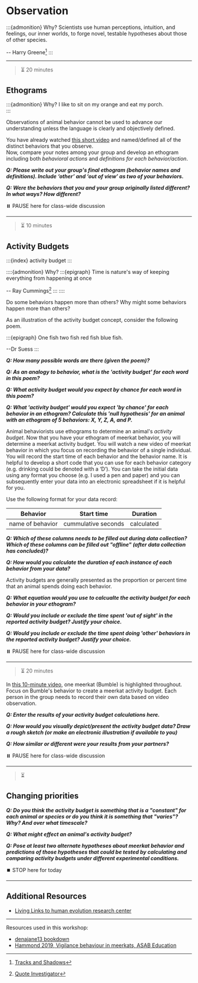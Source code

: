 # Observation

:::{admonition} Why?
Scientists use human perceptions, intuition, and feelings, our inner worlds, to forge novel, testable hypotheses about those of other species.

-- Harry Greene[^tracks-shadows]
:::

[^tracks-shadows]: [Tracks and Shadows](https://www.ucpress.edu/book/9780520292659/tracks-and-shadows)

---
> ⏳ 20 minutes

## Ethograms

:::{admonition} Why?
I like to sit on my orange and eat my porch.  
:::

Observations of animal behavior cannot be used to advance our understanding unless the language is clearly and objectively defined. 

You have already watched [this short video](https://vimeo.com/80600819) and named/defined all of the distinct behaviors that you observe.  
Now, compare your notes among your group and develop an ethogram including both *behavioral actions* and *definitions for each behavior/action*.

***Q: Please write out your group's final ethogram (behavior names and definitions). Include ‘other’ and ‘out of view’ as two of your behaviors.***

***Q: Were the behaviors that you and your group originally listed different? In what ways? How different?***


⏸️ PAUSE here for class-wide discussion


---
> ⏳ 10 minutes

## Activity Budgets

:::{index} activity budget
:::

::::{admonition} Why?
:::{epigraph}
Time is nature's way of keeping everything from happening at once

-- Ray Cummings[^timequote]
:::
::::

[^timequote]: [Quote Investigator](https://quoteinvestigator.com/2019/07/06/time/)

Do some behaviors happen more than others? Why might some behaviors happen more than others? 

As an illustration of the activity budget concept, consider the following poem.

:::{epigraph} 
One fish two fish red fish blue fish.

--Dr Suess
:::

***Q: How many possible words are there (given the poem)?***

***Q: As an analogy to behavior, what is the 'activity budget' for each word in this poem?***

***Q: What activity budget would you expect by chance for each word in this poem?***

***Q: What 'activity budget' would you expect 'by chance' for each behavior in an ethogram? Calculate this 'null hypothesis' for an animal with an ethogram of 5 behaviors: X, Y, Z, A, and P.*** 


Animal behaviorists use ethograms to determine an animal's *activity budget*. Now that you have your ethogram of meerkat behavior, you will determine a meerkat activity budget. You will watch a new video of meerkat behavior in which you focus on recording the behavior of a single individual. You will record the start time of each behavior and the behavior name. It is helpful to develop a short code that you can use for each behavior category (e.g. drinking could be denoted with a ‘D’). You can take the initial data using any format you choose (e.g. I used a pen and paper) and you can subsequently enter your data into an electronic spreadsheet if it is helpful for you.

Use the following format for your data record:

| **Behavior** | **Start time** | **Duration** |
| --- | --- | --- |
| name of behavior | cummulative seconds | calculated | 

***Q: Which of these columns needs to be filled out during data collection? Which of these columns can be filled out "offline" (after data collection has concluded)?***

***Q: How would you calculate the duration of each instance of each behavior from your data?***

Activity budgets are generally presented as the proportion or percent time that an animal spends doing each behavior. 

***Q: What equation would you use to calcualte the activity budget for each behavior in your ethogram?***

***Q: Would you include or exclude the time spent 'out of sight' in the reported activity budget? Justify your choice.***

***Q: Would you include or exclude the time spent doing 'other' behaviors in the reported activity budget? Justify your choice.*** 

⏸️ PAUSE here for class-wide discussion


---
> ⏳ 20 minutes

In [this 10-minute video](https://vimeo.com/80602697), one meerkat (Bumble) is highlighted throughout. Focus on Bumble's behavior to create a meerkat activity budget. Each person in the group needs to record their own data based on video observation.

***Q: Enter the results of your activity budget calculations here.***

***Q: How would you visually depict/present the activity budget data? Draw a rough sketch (or make an electronic illustration if available to you)***

***Q: How similar or different were your results from your partners?***

⏸️ PAUSE here for class-wide discussion


---
> ⏳ 

## Changing priorities

***Q: Do you think the activity budget is something that is a "constant" for each animal or species or do you think it is something that "varies"? Why? And over what timescale?***

***Q: What might effect an animal's activity budget?***

***Q: Pose at least two alternate hypotheses about meerkat behavior and predictions of those hypotheses that could be tested by calculating and comparing activity budgets under different experimental conditions.***


⏹️ STOP here for today



---
## Additional Resources

- [Living Links to human evolution research center](https://living-links.org/resources/materials-for-teachers/measuring-behaviour-lesson-plan/)

---

Resources used in this workshop: 
- [denajane13 bookdown](https://bookdown.org/denajane13/BIONB_2210_Summer_2021/field-lab-2-ethograms-and-activity-budgets.html#part-1.-build-an-ethogram-from-meerkat-observations)
- [Hammond 2019, Vigilance behaviour in meerkats, ASAB Education](https://www.asab.org/s/EDU-ASAB-Vigilance-behaviour-in-meerkats-compressed.pdf)
